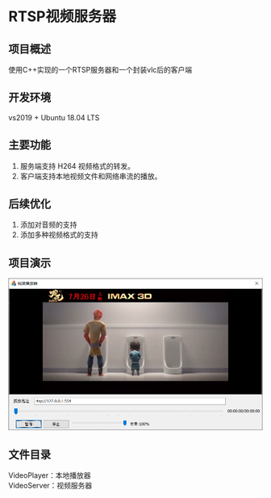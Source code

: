 # RTSP视频服务器
## 项目概述
使用C++实现的一个RTSP服务器和一个封装vlc后的客户端
## 开发环境
vs2019 + Ubuntu 18.04 LTS
## 主要功能
1. 服务端支持 H264 视频格式的转发。
2. 客户端支持本地视频文件和网络串流的播放。

## 后续优化
1. 添加对音频的支持
2. 添加多种视频格式的支持

## 项目演示
![](./img/运行效果.png)

## 文件目录
VideoPlayer：本地播放器  
VideoServer：视频服务器  
